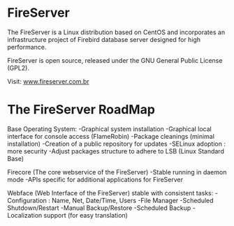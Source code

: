 FireServer
==========

The FireServer is a Linux distribution based on CentOS and incorporates an infrastructure project of Firebird database server designed for high performance.

FireServer is open source, released under the GNU General Public License (GPL2).

Visit: www.fireserver.com.br

The FireServer RoadMap
======================

Base Operating System:
-Graphical system installation
-Graphical local interface for console access (FlameRobin)
-Package cleanings (minimal installation)
-Creation of a public repository for updates
-SELinux adoption : more security
-Adjust packages structure to adhere to LSB (Linux Standard Base)

Firecore (The core webservice of the FireServer)
-Stable running in daemon mode
-APIs specific for additional applications for FireServer

Webface (Web Interface of the FireServer) stable with consistent tasks:
-Configuration : Name, Net, Date/Time, Users
-File Manager
-Scheduled Shutdown/Restart
-Manual Backup/Restore
-Scheduled Backup
-Localization support (for easy translation)
